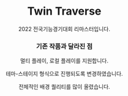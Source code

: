 <div align="center">
 <h1> Twin Traverse </h1>
 <p> 2022 전국기능경기대회 리마스터입니다. </p>

 <h3> 기존 작품과 달라진 점 </h3>
 <p> 멀티 플레이, 로컬 플레이를 지원합니다. </p>
 <p> 테마-스테이지 형식으로 진행되도록 변경하였습니다.</p>
 <p> 전체적인 배경 퀄리티를 많이 올렸습니다. </p>
</div>

